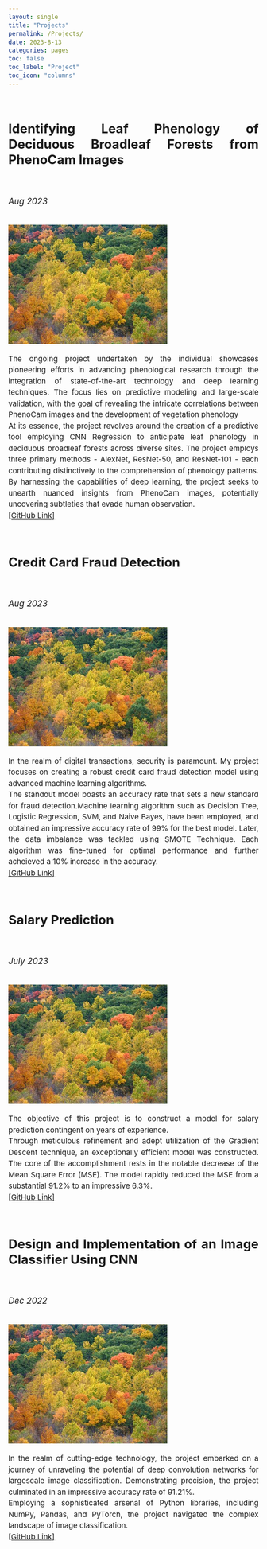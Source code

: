```yaml
---
layout: single
title: "Projects"
permalink: /Projects/
date: 2023-8-13
categories: pages
toc: false
toc_label: "Project"
toc_icon: "columns"
---
```


  
  <div style="text-align: justify; font-size: 17px;">     
    <h2><strong><br>Identifying Leaf Phenology of Deciduous Broadleaf Forests from PhenoCam Images</strong></h2><br>
     <p><i>Aug 2023</i></p><br>
      <img src="https://github.com/AmritaNeogi/AmritaNeogi.github.io/blob/dc2fdd03d92a59c99a38b290d37dca687c485877/assets/images/decidousForest.jpg" alt="CreditCard_Image" style="max-width: 100%; height: auto;" ><br>               
    <p style="line-height: 1.5; font-size: 15px;">
      The ongoing project undertaken by the individual showcases pioneering efforts in advancing phenological research through the integration of state-of-the-art technology and deep learning techniques. The focus lies on predictive modeling and large-scale validation, with the goal of revealing the intricate correlations between PhenoCam images and the development of vegetation phenology <br>
      At its essence, the project revolves around the creation of a predictive tool employing CNN Regression to anticipate leaf phenology in deciduous broadleaf forests across diverse sites. The project employs three primary methods - AlexNet, ResNet-50, and ResNet-101 - each contributing distinctively to the comprehension of phenology patterns. By harnessing the capabilities of deep learning, the project seeks to unearth nuanced insights from PhenoCam images, potentially uncovering subtleties that evade human observation.<br>
      <a href="https://github.com/AmritaNeogi/PhenoCam-Image-Analysis-Using-CNN">[GitHub Link]</a><br>      
    </p>
   </div> 

   <div style="text-align: justify; font-size: 17px;">     
    <h2><strong><br>Credit Card Fraud Detection</strong></h2><br>
     <p><i>Aug 2023</i></p><br>
      <img src="https://github.com/AmritaNeogi/AmritaNeogi.github.io/blob/dc2fdd03d92a59c99a38b290d37dca687c485877/assets/images/decidousForest.jpg" alt="CreditCard_Image" style="max-width: 100%; height: auto;" ><br>               
    <p style="line-height: 1.5; font-size: 15px;">
      In the realm of digital transactions, security is paramount. My project focuses on creating a robust credit card fraud detection model using advanced machine learning algorithms. <br> 
      The standout model boasts an accuracy rate that sets a new standard for fraud detection.Machine learning algorithm such as Decision Tree, Logistic Regression, SVM, and Naive Bayes, have been employed, and obtained an impressive accuracy rate of 99% for the best model. 
      Later, the data imbalance was tackled using SMOTE Technique. Each algorithm was fine-tuned for optimal performance and further acheieved a 10% increase in the accuracy.<br>
      <a href="https://github.com/AmritaNeogi/Data-Science-Project-Credit-Card-Fraud-Detection">[GitHub Link]</a><br>      
    </p>
   </div> 

   <div style="text-align: justify; font-size: 17px;">     
    <h2><strong><br>Salary Prediction</strong></h2><br>
     <p><i>July 2023</i></p><br>
      <img src="https://github.com/AmritaNeogi/AmritaNeogi.github.io/blob/dc2fdd03d92a59c99a38b290d37dca687c485877/assets/images/decidousForest.jpg" alt="CreditCard_Image" style="max-width: 100%; height: auto;" ><br>               
    <p style="line-height: 1.5; font-size: 15px;">
      The objective of this project is to construct a model for salary prediction contingent on years of experience.<br>
      Through meticulous refinement and adept utilization of the Gradient Descent technique, an exceptionally efficient model was constructed. The core of the accomplishment rests in the notable decrease of the Mean Square Error (MSE). The model rapidly reduced the MSE from a substantial 91.2% to an impressive 6.3%.<br>
      <a href="https://github.com/AmritaNeogi/Data-Science-Project-Salary-Prediction">[GitHub Link]</a><br>      
    </p>
   </div> 
      
   <div style="text-align: justify; font-size: 17px;">     
    <h2><strong><br>Design and Implementation of an Image Classifier Using CNN</strong></h2><br>
     <p><i>Dec 2022</i></p><br>
      <img src="https://github.com/AmritaNeogi/AmritaNeogi.github.io/blob/dc2fdd03d92a59c99a38b290d37dca687c485877/assets/images/decidousForest.jpg" alt="CreditCard_Image" style="max-width: 100%; height: auto;" ><br>               
    <p style="line-height: 1.5; font-size: 15px;">
      In the realm of cutting-edge technology, the project embarked on a journey of unraveling the potential of deep convolution networks for largescale image classification. Demonstrating precision, the project culminated in an impressive accuracy rate of 91.21%. <br>
      Employing a sophisticated arsenal of Python libraries, including NumPy, Pandas, and PyTorch, the project navigated the complex landscape of image classification.<br>
      <a href="https://github.com/AmritaNeogi/Data-Science-Project-Salary-Prediction">[GitHub Link]</a><br>      
    </p>
   </div> 
    


